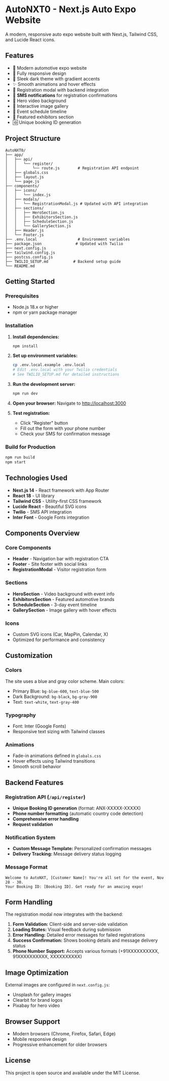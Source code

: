 # AutoNXT0 - Next.js Auto Expo Website

A modern, responsive auto expo website built with Next.js, Tailwind CSS, and Lucide React icons.

## Features

- 🚗 Modern automotive expo website
- 📱 Fully responsive design
- 🎨 Sleek dark theme with gradient accents
- ✨ Smooth animations and hover effects
- 📝 Registration modal with backend integration
- 💬 **SMS notifications** for registration confirmations
- 🎥 Hero video background
- 📸 Interactive image gallery
- 📅 Event schedule timeline
- 🏢 Featured exhibitors section
- 🆔 Unique booking ID generation

## Project Structure

```
AutoNXT0/
├── app/
│   ├── api/
│   │   └── register/
│   │       └── route.js        # Registration API endpoint
│   ├── globals.css
│   ├── layout.js
│   └── page.js
├── components/
│   ├── icons/
│   │   └── index.js
│   ├── modals/
│   │   └── RegistrationModal.js # Updated with API integration
│   ├── sections/
│   │   ├── HeroSection.js
│   │   ├── ExhibitorsSection.js
│   │   ├── ScheduleSection.js
│   │   └── GallerySection.js
│   ├── Header.js
│   └── Footer.js
├── .env.local                  # Environment variables
├── package.json               # Updated with Twilio
├── next.config.js
├── tailwind.config.js
├── postcss.config.js
├── TWILIO_SETUP.md           # Backend setup guide
└── README.md
```

## Getting Started

### Prerequisites

- Node.js 18.x or higher
- npm or yarn package manager

### Installation

1. **Install dependencies:**
   ```bash
   npm install
   ```

2. **Set up environment variables:**
   ```bash
   cp .env.local.example .env.local
   # Edit .env.local with your Twilio credentials
   # See TWILIO_SETUP.md for detailed instructions
   ```

3. **Run the development server:**
   ```bash
   npm run dev
   ```

4. **Open your browser:**
   Navigate to [http://localhost:3000](http://localhost:3000)

5. **Test registration:**
   - Click "Register" button
   - Fill out the form with your phone number
   - Check your SMS for confirmation message

### Build for Production

```bash
npm run build
npm start
```

## Technologies Used

- **Next.js 14** - React framework with App Router
- **React 18** - UI library
- **Tailwind CSS** - Utility-first CSS framework
- **Lucide React** - Beautiful SVG icons
- **Twilio** - SMS API integration
- **Inter Font** - Google Fonts integration

## Components Overview

### Core Components
- **Header** - Navigation bar with registration CTA
- **Footer** - Site footer with social links
- **RegistrationModal** - Visitor registration form

### Sections
- **HeroSection** - Video background with event info
- **ExhibitorsSection** - Featured automotive brands
- **ScheduleSection** - 3-day event timeline
- **GallerySection** - Image gallery with hover effects

### Icons
- Custom SVG icons (Car, MapPin, Calendar, X)
- Optimized for performance and consistency

## Customization

### Colors
The site uses a blue and gray color scheme. Main colors:
- Primary Blue: `bg-blue-600`, `text-blue-500`
- Dark Background: `bg-black`, `bg-gray-900`
- Text: `text-white`, `text-gray-400`

### Typography
- Font: Inter (Google Fonts)
- Responsive text sizing with Tailwind classes

### Animations
- Fade-in animations defined in `globals.css`
- Hover effects using Tailwind transitions
- Smooth scroll behavior

## Backend Features

### Registration API (`/api/register`)
- **Unique Booking ID generation** (format: ANX-XXXXX-XXXXX)
- **Phone number formatting** (automatic country code detection)
- **Comprehensive error handling**
- **Request validation**

### Notification System
- **Custom Message Template:** Personalized confirmation messages
- **Delivery Tracking:** Message delivery status logging

### Message Format
```
Welcome to AutoNXT, [Customer Name]! You're all set for the event, Nov 28 - 30. 
Your Booking ID: [Booking ID]. Get ready for an amazing expo!
```

## Form Handling

The registration modal now integrates with the backend:

1. **Form Validation:** Client-side and server-side validation
2. **Loading States:** Visual feedback during submission
3. **Error Handling:** Detailed error messages for failed registrations
4. **Success Confirmation:** Shows booking details and message delivery status
5. **Phone Number Support:** Accepts various formats (+91XXXXXXXXXX, 91XXXXXXXXXX, XXXXXXXXXX)

## Image Optimization

External images are configured in `next.config.js`:
- Unsplash for gallery images
- Clearbit for brand logos
- Pixabay for hero video

## Browser Support

- Modern browsers (Chrome, Firefox, Safari, Edge)
- Mobile responsive design
- Progressive enhancement for older browsers

## License

This project is open source and available under the MIT License.
